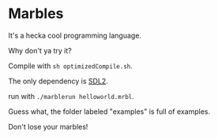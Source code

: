 Marbles
=======

It's a hecka cool programming language.

Why don't ya try it?

Compile with `sh optimizedCompile.sh`.

The only dependency is [SDL2](https://www.libsdl.org/index.php).

run with `./marblerun helloworld.mrbl`.

Guess what, the folder labeled "examples" is full of examples.

Don't lose your marbles!